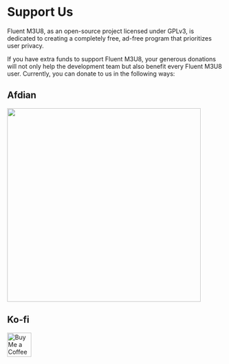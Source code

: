 # Support Us
Fluent M3U8, as an open-source project licensed under GPLv3, is dedicated to creating a completely free, ad-free program that prioritizes user privacy.

If you have extra funds to support Fluent M3U8, your generous donations will not only help the development team but also benefit every Fluent M3U8 user. Currently, you can donate to us in the following ways:

## Afdian
<a href='https://afdian.com/a/zhiyiyo' target='_blank'>
    <img src="/img/Afdian.jpg" style="height: 450px"/>
</a>

## Ko-fi
<a href='https://ko-fi.com/F1F2INCSV' target='_blank'>
    <img height='36' style='border:0px;height:56px;' src='https://storage.ko-fi.com/cdn/kofi5.png?v=6' border='0' alt='Buy Me a Coffee at ko-fi.com' />
</a>